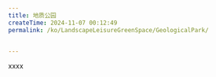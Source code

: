 ```yaml
---
title: 地质公园
createTime: 2024-11-07 00:12:49
permalink: /ko/LandscapeLeisureGreenSpace/GeologicalPark/


---
```


xxxx